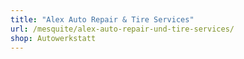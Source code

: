 ```yaml
---
title: "Alex Auto Repair & Tire Services"
url: /mesquite/alex-auto-repair-und-tire-services/
shop: Autowerkstatt
---
```

